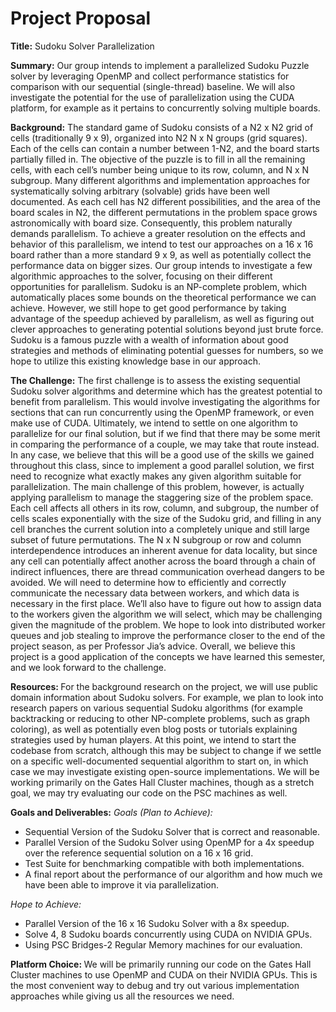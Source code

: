 <h1>Project Proposal</h1>
<b>Title:</b> Sudoku Solver Parallelization

<b>Summary:</b> Our group intends to implement a parallelized Sudoku Puzzle solver by leveraging OpenMP and collect performance statistics for comparison with our sequential (single-thread) baseline. We will also investigate the potential for the use of parallelization using the CUDA platform, for example as it pertains to concurrently solving multiple boards.

<b>Background:</b>
The standard game of Sudoku consists of a N2 x N2 grid of cells (traditionally 9 x 9), organized into N2 N x N groups (grid squares). Each of the cells can contain a number between 1-N2, and the board starts partially filled in. The objective of the puzzle is to fill in all the remaining cells, with each cell’s number being unique to its row, column, and N x N subgroup. Many different algorithms and implementation approaches for systematically solving arbitrary (solvable) grids have been well documented. 
As each cell has N2 different possibilities, and the area of the board scales in N2, the different permutations in the problem space grows astronomically with board size. Consequently, this problem naturally demands parallelism. To achieve a greater resolution on the effects and behavior of this parallelism, we intend to test our approaches on a 16 x 16 board rather than a more standard 9 x 9, as well as potentially collect the performance data on bigger sizes. Our group intends to investigate a few algorithmic approaches to the solver, focusing on their different opportunities for parallelism.
Sudoku is an NP-complete problem, which automatically places some bounds on the theoretical performance we can achieve. However, we still hope to get good performance by taking advantage of the speedup achieved by parallelism, as well as figuring out clever approaches to generating potential solutions beyond just brute force. Sudoku is a famous puzzle with a wealth of information about good strategies and methods of eliminating potential guesses for numbers, so we hope to utilize this existing knowledge base in our approach.
  
<b>The Challenge:</b> 
The first challenge is to assess the existing sequential Sudoku solver algorithms and determine which has the greatest potential to benefit from parallelism. This would involve investigating the algorithms for sections that can run concurrently using the OpenMP framework, or even make use of CUDA. Ultimately, we intend to settle on one algorithm to parallelize for our final solution, but if we find that there may be some merit in comparing the performance of a couple, we may take that route instead. In any case, we believe that this will be a good use of the skills we gained throughout this class, since to implement a good parallel solution, we first need to recognize what exactly makes any given algorithm suitable for parallelization. 
The main challenge of this problem, however, is actually applying parallelism to manage the staggering size of the problem space. Each cell affects all others in its row, column, and subgroup, the number of cells scales exponentially with the size of the Sudoku grid, and filling in any cell branches the current solution into a completely unique and still large subset of future permutations. The N x N subgroup or row and column interdependence introduces an inherent avenue for data locality, but since any cell can potentially affect another across the board through a chain of indirect influences, there are thread communication overhead dangers to be avoided. We will need to determine how to efficiently and correctly communicate the necessary data between workers, and which data is necessary in the first place. 
We’ll also have to figure out how to assign data to the workers given the algorithm we will select, which may be challenging given the magnitude of the problem. We hope to look into distributed worker queues and job stealing to improve the performance closer to the end of the project season, as per Professor Jia’s advice. Overall, we believe this project is a good application of the concepts we have learned this semester, and we look forward to the challenge. 

<b>Resources: </b>
For the background research on the project, we will use public domain information about Sudoku solvers. For example, we plan to look into research papers on various sequential Sudoku algorithms (for example backtracking or reducing to other NP-complete problems, such as graph coloring), as well as potentially even blog posts or tutorials explaining strategies used by human players. 
At this point, we intend to start the codebase from scratch, although this may be subject to change if we settle on a specific well-documented sequential algorithm to start on, in which case we may investigate existing open-source implementations. We will be working primarily on the Gates Hall Cluster machines, though as a stretch goal, we may try evaluating our code on the PSC machines as well. 

  <b>Goals and Deliverables:</b>
 <i>Goals (Plan to Achieve):</i>
- Sequential Version of the Sudoku Solver that is correct and reasonable.  
- Parallel Version of the Sudoku Solver using OpenMP for a 4x speedup over the reference sequential solution on a 16 x 16 grid.  
- Test Suite for benchmarking compatible with both implementations.
- A final report about the performance of our algorithm and how much we have been able to improve it via parallelization. 

 <i>Hope to Achieve:</i>
- Parallel Version of the 16 x 16 Sudoku Solver with a 8x speedup. 
- Solve 4, 8 Sudoku boards concurrently using CUDA on NVIDIA GPUs. 
- Using PSC Bridges-2 Regular Memory machines for our evaluation.  

<b>Platform Choice: </b>
We will be primarily running our code on the Gates Hall Cluster machines to use OpenMP and CUDA on their NVIDIA GPUs. This is the most convenient way to debug and try out various implementation approaches while giving us all the resources we need. 
